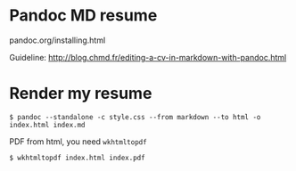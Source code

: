 # Pandoc MD resume

pandoc.org/installing.html

Guideline: http://blog.chmd.fr/editing-a-cv-in-markdown-with-pandoc.html

# Render my resume

```
$ pandoc --standalone -c style.css --from markdown --to html -o index.html index.md
```

PDF from html, you need `wkhtmltopdf`

```
$ wkhtmltopdf index.html index.pdf
```

